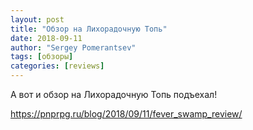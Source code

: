 ```yaml
---
layout: post
title: "Обзор на Лихорадочную Топь"
date: 2018-09-11
author: "Sergey Pomerantsev"
tags: [обзоры]
categories: [reviews]
---
```


А вот и обзор на Лихорадочную Топь подъехал!

<https://pnprpg.ru/blog/2018/09/11/fever_swamp_review/>
